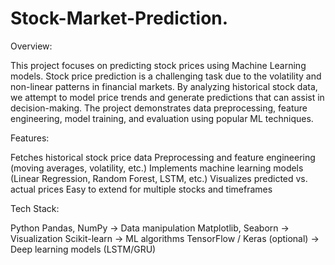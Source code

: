 # Stock-Market-Prediction.
Overview:

This project focuses on predicting stock prices using Machine Learning models. Stock price prediction is a challenging task due to the volatility and non-linear patterns in financial markets. By analyzing historical stock data, we attempt to model price trends and generate predictions that can assist in decision-making.
The project demonstrates data preprocessing, feature engineering, model training, and evaluation using popular ML techniques.

Features:

Fetches historical stock price data
Preprocessing and feature engineering (moving averages, volatility, etc.)
Implements machine learning models (Linear Regression, Random Forest, LSTM, etc.)
Visualizes predicted vs. actual prices
Easy to extend for multiple stocks and timeframes

Tech Stack:

Python
Pandas, NumPy → Data manipulation
Matplotlib, Seaborn → Visualization
Scikit-learn → ML algorithms
TensorFlow / Keras (optional) → Deep learning models (LSTM/GRU)
